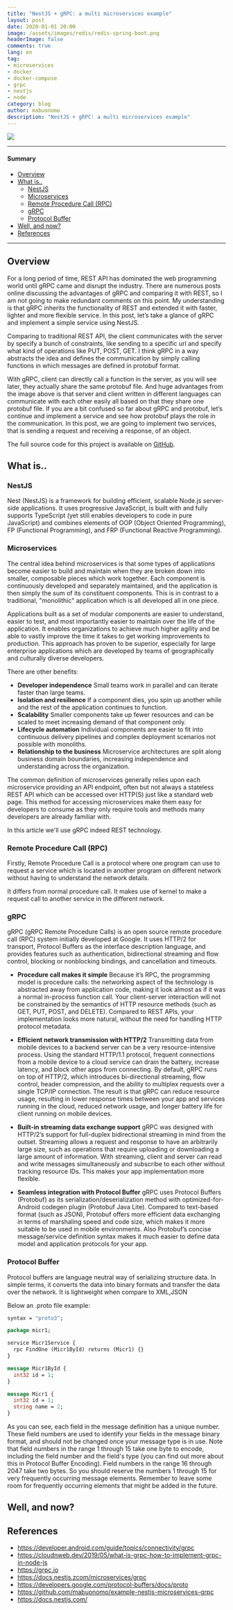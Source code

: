 ```yaml
---
title: "NestJS + gRPC: a multi microservices example"
layout: post
date: 2020-01-01 20:00
image: /assets/images/redis/redis-spring-boot.png
headerImage: false
comments: true
lang: en
tag:
- microservices
- docker
- docker-compose
- grpc
- nestjs
- node
category: blog
author: mabuonomo
description: "NestJS + gRPC: a multi microservices example"
---
```


<img src="/assets/images/grpc/node_grpc.png" />

---

#### Summary
- [Overview](#overview)
- [What is..](#what-is)
  - [NestJS](#nestjs)
  - [Microservices](#microservices)
  - [Remote Procedure Call (RPC)](#remote-procedure-call-rpc)
  - [gRPC](#grpc)
  - [Protocol Buffer](#protocol-buffer)
- [Well, and now?](#well-and-now)
- [References](#references)

---

## Overview
For a long period of time, REST API has dominated the web programming world until gRPC came and disrupt the industry. There are numerous posts online discussing the advantages of gRPC and comparing it with REST, so I am not going to make redundant comments on this point. My understanding is that gRPC inherits the functionality of REST and extended it with faster, lighter and more flexible service. In this post, let’s take a glance of gRPC and implement a simple service using NestJS.

Comparing to traditional REST API, the client communicates with the server by specify a bunch of constraints, like sending to a specific url and specify what kind of operations like PUT, POST, GET. I think gRPC in a way abstracts the idea and defines the communication by simply calling functions in which messages are defined in protobuf format.

With gRPC, client can directly call a function in the server, as you will see later, they actually share the same protobuf file. And huge advantages from the image above is that server and client written in different languages can communicate with each other easily all based on that they share one protobuf file.
If you are a bit confused so far about gRPC and protobuf, let’s continue and implement a service and see how protobuf plays the role in the communication. In this post, we are going to implement two services, that is sending a request and receiving a response, of an object.

The full source code for this project is available on <a href="https://github.com/mabuonomo/example-nestjs-microservices-grpc" target="_blank">GitHub</a>.

## What is..
### NestJS
Nest (NestJS) is a framework for building efficient, scalable Node.js server-side applications. It uses progressive JavaScript, is built with and fully supports TypeScript (yet still enables developers to code in pure JavaScript) and combines elements of OOP (Object Oriented Programming), FP (Functional Programming), and FRP (Functional Reactive Programming).

### Microservices
The central idea behind microservices is that some types of applications become easier to build and maintain when they are broken down into smaller, composable pieces which work together. Each component is continuously developed and separately maintained, and the application is then simply the sum of its constituent components. This is in contrast to a traditional, "monolithic" application which is all developed all in one piece.

Applications built as a set of modular components are easier to understand, easier to test, and most importantly easier to maintain over the life of the application. It enables organizations to achieve much higher agility and be able to vastly improve the time it takes to get working improvements to production. This approach has proven to be superior, especially for large enterprise applications which are developed by teams of geographically and culturally diverse developers.

There are other benefits:

* **Developer independence**
  Small teams work in parallel and can iterate faster than large teams.
* **Isolation and resilience** 
  If a component dies, you spin up another while and the rest of the application continues to function.
* **Scalability**
  Smaller components take up fewer resources and can be scaled to meet increasing demand of that component only.
* **Lifecycle automation**
  Individual components are easier to fit into continuous delivery pipelines and complex deployment scenarios not possible with monoliths.
* **Relationship to the business**
  Microservice architectures are split along business domain boundaries, increasing independence and understanding across the organization.

The common definition of microservices generally relies upon each microservice providing an API endpoint, often but not always a stateless REST API which can be accessed over HTTP(S) just like a standard web page. This method for accessing microservices make them easy for developers to consume as they only require tools and methods many developers are already familiar with.

In this article we'll use gRPC indeed REST technology.

### Remote Procedure Call (RPC)
Firstly, Remote Procedure Call is a protocol where one program can use to request a service which is located in another program on different network without having to understand the network details.

It differs from normal procedure call. It makes use of kernel to make a request call to another service in the different network.

### gRPC
gRPC (gRPC Remote Procedure Calls) is an open source remote procedure call (RPC) system initially developed at Google. It uses HTTP/2 for transport, Protocol Buffers as the interface description language, and provides features such as authentication, bidirectional streaming and flow control, blocking or nonblocking bindings, and cancellation and timeouts. 

* **Procedure call makes it simple**
Because it’s RPC, the programming model is procedure calls: the networking aspect of the technology is abstracted away from application code, making it look almost as if it was a normal in-process function call. Your client-server interaction will not be constrained by the semantics of HTTP resource methods (such as GET, PUT, POST, and DELETE). Compared to REST APIs, your implementation looks more natural, without the need for handling HTTP protocol metadata.

* **Efficient network transmission with HTTP/2**
Transmitting data from mobile devices to a backend server can be a very resource-intensive process. Using the standard HTTP/1.1 protocol, frequent connections from a mobile device to a cloud service can drain the battery, increase latency, and block other apps from connecting. By default, gRPC runs on top of HTTP/2, which introduces bi-directional streaming, flow control, header compression, and the ability to multiplex requests over a single TCP/IP connection. The result is that gRPC can reduce resource usage, resulting in lower response times between your app and services running in the cloud, reduced network usage, and longer battery life for client running on mobile devices.

* **Built-in streaming data exchange support**
gRPC was designed with HTTP/2’s support for full-duplex bidirectional streaming in mind from the outset. Streaming allows a request and response to have an arbitrarily large size, such as operations that require uploading or downloading a large amount of information. With streaming, client and server can read and write messages simultaneously and subscribe to each other without tracking resource IDs. This makes your app implementation more flexible.

* **Seamless integration with Protocol Buffer**
gRPC uses Protocol Buffers (Protobuf) as its serialization/deserialization method with optimized-for-Android codegen plugin (Protobuf Java Lite). Compared to text-based format (such as JSON), Protobuf offers more efficient data exchanging in terms of marshaling speed and code size, which makes it more suitable to be used in mobile environments. Also Protobuf’s concise message/service definition syntax makes it much easier to define data model and application protocols for your app.

### Protocol Buffer
Protocol buffers are language neutral way of serializing structure data. In simple terms, it converts the data into binary formats and transfer the data over the network. It is lightweight when compare to XML,JSON

Below an .proto file example:
```proto
syntax = "proto3";

package micr1;

service Micr1Service {
  rpc FindOne (Micr1ById) returns (Micr1) {}
}

message Micr1ById {
  int32 id = 1;
}

message Micr1 {
  int32 id = 1;
  string name = 2;
}
```

As you can see, each field in the message definition has a unique number. These field numbers are used to identify your fields in the message binary format, and should not be changed once your message type is in use. Note that field numbers in the range 1 through 15 take one byte to encode, including the field number and the field's type (you can find out more about this in Protocol Buffer Encoding). Field numbers in the range 16 through 2047 take two bytes. So you should reserve the numbers 1 through 15 for very frequently occurring message elements. Remember to leave some room for frequently occurring elements that might be added in the future.

## Well, and now?


## References
* https://developer.android.com/guide/topics/connectivity/grpc
* https://cloudnweb.dev/2019/05/what-is-grpc-how-to-implement-grpc-in-node-js
* https://grpc.io
* https://docs.nestjs.zcom/microservices/grpc
* https://developers.google.com/protocol-buffers/docs/proto
* https://github.com/mabuonomo/example-nestjs-microservices-grpc
* https://docs.nestjs.com/